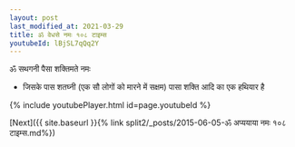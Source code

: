 ```yaml
---
layout: post
last_modified_at: 2021-03-29
title: ॐ वेधसे नमः १०८ टाइम्स
youtubeId: lBjSL7qQq2Y
---
```

 
 
 ॐ सथगनी पैसा शक्तिमते नमः  
 
 -  जिसके पास शतघ्नी (एक सौ लोगों को मारने में सक्षम) पासा शक्ति आदि का एक हथियार है 
 
  
 
  
 
 
 
 
 
 


{% include youtubePlayer.html id=page.youtubeId %}
 
[Next]({{ site.baseurl }}{% link  split2/_posts/2015-06-05-ॐ अप्ययाया नमः  १०८ टाइम्स.md%})
 
